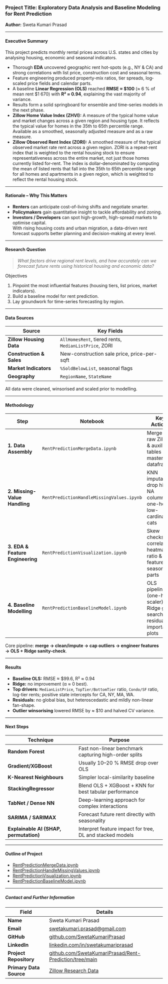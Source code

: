 ### Project Title: Exploratory Data Analysis and Baseline Modeling for Rent Prediction  
**Author:** Sweta Kumari Prasad  

---

#### Executive Summary  
This project predicts monthly rental prices across U.S. states and cities by analysing housing, economic and seasonal indicators.  
* Thorough **EDA** uncovered geographic rent hot-spots (e.g., NY & CA) and strong correlations with list price, construction cost and seasonal terms.  
* Feature engineering produced property-mix ratios, tier spreads, log‐scaled price fields and calendar parts.  
* A baseline **Linear Regression (OLS)** reached **RMSE ≈ \$100** (≈ 6 % of mean rent \$1 670) with **R² ≈ 0.94**, explaining the vast majority of variance.  
* Results form a solid springboard for ensemble and time-series models in the next phase.
* **Zillow Home Value Index (ZHVI):** A measure of the typical home value and market changes across a given region and housing type. It reflects the typical value for homes in the 35th to 65th percentile range. Available as a smoothed, seasonally adjusted measure and as a raw measure.
* **Zillow Observed Rent Index (ZORI):** A smoothed measure of the typical observed market rate rent across a given region. ZORI is a repeat-rent index that is weighted to the rental housing stock to ensure representativeness across the entire market, not just those homes currently listed for-rent. The index is dollar-denominated by computing the mean of listed rents that fall into the 35th to 65th percentile range for all homes and apartments in a given region, which is weighted to reflect the rental housing stock.



---

#### Rationale – Why This Matters  
* **Renters** can anticipate cost-of-living shifts and negotiate smarter.  
* **Policymakers** gain quantitative insight to tackle affordability and zoning.  
* **Investors / Developers** can spot high-growth, high-spread markets to optimise capital.  
With rising housing costs and urban migration, a data-driven rent forecast supports better planning and decision-making at every level.

---

#### Research Question  
> *What factors drive regional rent levels, and how accurately can we forecast future rents using historical housing and economic data?*  

Objectives  
1. Pinpoint the most influential features (housing tiers, list prices, market indicators).  
2. Build a baseline model for rent prediction.  
3. Lay groundwork for time-series forecasting by region.

---

#### Data Sources  

| Source | Key Fields |
|--------|-----------|
| **Zillow Housing Data** | `AllHomesRent`, tiered rents, `MedianListPrice`, ZORI |
| **Construction & Sales** | New-construction sale price, price-per-sqft |
| **Market Indicators** | `%SoldBelowList`, seasonal flags |
| **Geography** | `RegionName`, `StateName` |

All data were cleaned, winsorised and scaled prior to modelling.

---

#### Methodology  

| Step | Notebook | Key Actions |
|------|----------|-------------|
| **1. Data Assembly** | `RentPredictionMergeData.ipynb` | Merge all raw Zillow & auxiliary tables → master dataframe |
| **2. Missing-Value Handling** | `RentPredictionHandleMissingValues.ipynb` | KNN imputation, drop high-NA columns, one-hot low-cardinality cats |
| **3. EDA & Feature Engineering** | `RentPredictionVisualization.ipynb` | Skew checks, correlation heatmap, ratio & log features, seasonality parts |
| **4. Baseline Modelling** | `RentPredictionBaselineModel.ipynb` | OLS pipeline (one-hot + scaler), Ridge grid search, residual & importance plots |

Core pipeline: **merge → clean/impute → cap outliers → engineer features → OLS + Ridge sanity-check**.

---

#### Results  

* **Baseline OLS:** RMSE ≈ \$99.6, R² ≈ 0.94  
* **Ridge:** no improvement (α ≈ 0 best).  
* **Top drivers:** `MedianListPrice`, `TopTier/BottomTier` ratio, `Condo/SF` ratio, log-tier rents; positive state intercepts for CA, NY, MA, WA.  
* **Residuals:** no global bias, but heteroscedastic and mildly non-linear fan-shape.  
* **Outlier winsorising** lowered RMSE by ≈ \$10 and halved CV variance.

---

#### Next Steps  

| Technique | Purpose |
|-----------|---------|
| **Random Forest** | Fast non-linear benchmark capturing high-order splits |
| **Gradient/XGBoost** | Usually 10–20 % RMSE drop over OLS |
| **K-Nearest Neighbours** | Simpler local-similarity baseline |
| **StackingRegressor** | Blend OLS + XGBoost + KNN for best tabular performance |
| **TabNet / Dense NN** | Deep-learning approach for complex interactions |
| **SARIMA / SARIMAX** | Forecast future rent directly with seasonality |
| **Explainable AI (SHAP, permutation)** | Interpret feature impact for tree, DL and stacked models |

---

#### Outline of Project  

- [RentPredictionMergeData.ipynb](link_to_notebook1)
- [RentPredictionHandleMissingValues.ipynb](link_to_notebook2)
- [RentPredictionVisualization.ipynb](link_to_notebook3)  
- [RentPredictionBaselineModel.ipynb](link_to_notebook4)  

---
##### Contact and Further Information  

| Field | Details |
|-------|---------|
| **Name** | Sweta Kumari Prasad |
| **Email** | <swetakumari.prasad@gmail.com> |
| **GitHub** | [github.com/SwetaKumariPrasad](https://github.com/SwetaKumariPrasad) |
| **LinkedIn** | [linkedin.com/in/swetakumariprasad](https://www.linkedin.com/in/swetakumariprasad/) |
| **Project Repository** | [github.com/SwetaKumariPrasad/Rent-Prediction/tree/main](https://github.com/SwetaKumariPrasad/Rent-Prediction/tree/main) |
| **Primary Data Source** | [Zillow Research Data](https://www.zillow.com/research/data/) |

